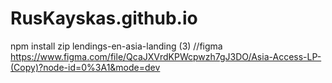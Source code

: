 # RusKayskas.github.io
npm install
zip
lendings-en-asia-landing (3)
//figma
https://www.figma.com/file/QcaJXVrdKPWcpwzh7gJ3DO/Asia-Access-LP-(Copy)?node-id=0%3A1&mode=dev
